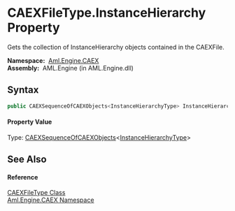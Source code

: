 CAEXFileType.InstanceHierarchy Property
=======================================
Gets the collection of InstanceHierarchy objects contained in the CAEXFile.

  **Namespace:**  [Aml.Engine.CAEX][1]  
  **Assembly:**  AML.Engine (in AML.Engine.dll)

Syntax
------

```csharp
public CAEXSequenceOfCAEXObjects<InstanceHierarchyType> InstanceHierarchy { get; }
```

#### Property Value
Type: [CAEXSequenceOfCAEXObjects][2]&lt;[InstanceHierarchyType][3]>

See Also
--------

#### Reference
[CAEXFileType Class][4]  
[Aml.Engine.CAEX Namespace][1]  

[1]: ../README.md
[2]: ../CAEXSequenceOfCAEXObjects_1/README.md
[3]: ../InstanceHierarchyType/README.md
[4]: README.md
[5]: https://www.automationml.org
[6]: ../../icons/logoShade.png